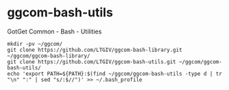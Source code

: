 # ggcom-bash-utils
GotGet Common - Bash - Utilities

```
mkdir -pv ~/ggcom/
git clone https://github.com/LTGIV/ggcom-bash-library.git ~/ggcom/ggcom-bash-library/
git clone https://github.com/LTGIV/ggcom-bash-utils.git ~/ggcom/ggcom-bash-utils/
echo 'export PATH=${PATH}:$(find ~/ggcom/ggcom-bash-utils -type d | tr "\n" ":" | sed "s/:$//")' >> ~/.bash_profile
```
